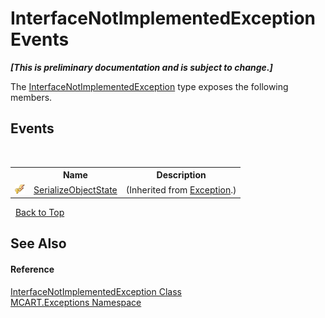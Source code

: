 # InterfaceNotImplementedException Events
 _**\[This is preliminary documentation and is subject to change.\]**_

The <a href="1363a077-1b87-621e-2121-ffa23147e661">InterfaceNotImplementedException</a> type exposes the following members.


## Events
&nbsp;<table><tr><th></th><th>Name</th><th>Description</th></tr><tr><td>![Protected event](media/protevent.gif "Protected event")</td><td><a href="http://msdn2.microsoft.com/es-es/library/ee332915" target="_blank">SerializeObjectState</a></td><td> (Inherited from <a href="http://msdn2.microsoft.com/es-es/library/c18k6c59" target="_blank">Exception</a>.)</td></tr></table>&nbsp;
<a href="#interfacenotimplementedexception-events">Back to Top</a>

## See Also


#### Reference
<a href="1363a077-1b87-621e-2121-ffa23147e661">InterfaceNotImplementedException Class</a><br /><a href="36e6166c-cb29-ee06-1b8a-ebc61fae7b0a">MCART.Exceptions Namespace</a><br />